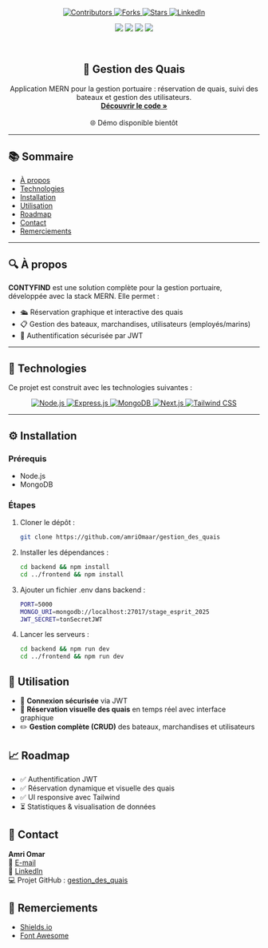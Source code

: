 <a name="top"></a>

<!-- SHIELDS -->

<p align="center">
  <a href="https://github.com/amriOmaar/CONTYFIND/graphs/contributors">
    <img src="https://img.shields.io/github/contributors/amriOmaar/CONTYFIND?style=for-the-badge" alt="Contributors" />
  </a>
  <a href="https://github.com/amriOmaar/CONTYFIND/network/members">
    <img src="https://img.shields.io/github/forks/amriOmaar/CONTYFIND?style=for-the-badge" alt="Forks" />
  </a>
  <a href="https://github.com/amriOmaar/CONTYFIND/stargazers">
    <img src="https://img.shields.io/github/stars/amriOmaar/CONTYFIND?style=for-the-badge" alt="Stars" />
  </a>
  <a href="https://linkedin.com/in/amriomar">
    <img src="https://img.shields.io/badge/LinkedIn-amriomar-0077B5?style=for-the-badge&logo=linkedin" alt="LinkedIn" />
  </a>
</p>

<p align="center">
  <img src="https://img.shields.io/github/last-commit/amriOmaar/CONTYFIND?style=flat-square" />
  <img src="https://img.shields.io/badge/Backend-Node.js-green?style=flat-square" />
  <img src="https://img.shields.io/badge/Frontend-Next.js-blue?style=flat-square" />
  <img src="https://img.shields.io/badge/Database-MongoDB-brightgreen?style=flat-square" />
</p>

<br />
<div align="center">
  <h2>🚢 Gestion des Quais</h2>
  <p>
    Application MERN pour la gestion portuaire : réservation de quais, suivi des bateaux et gestion des utilisateurs.
    <br />
    <a href="https://github.com/amriOmaar/CONTYFIND"><strong>Découvrir le code »</strong></a>
    <br /><br />
    🌐 Démo disponible bientôt
  </p>
</div>

---

## 📚 Sommaire

- [À propos](#about)
- [Technologies](#tech)
- [Installation](#install)
- [Utilisation](#usage)
- [Roadmap](#roadmap)
- [Contact](#contact)
- [Remerciements](#thanks)

---

## 🔍 À propos <a name="about"></a>

**CONTYFIND** est une solution complète pour la gestion portuaire, développée avec la stack MERN. Elle permet :

- 🛳 Réservation graphique et interactive des quais
- 📋 Gestion des bateaux, marchandises, utilisateurs (employés/marins)
- 🔐 Authentification sécurisée par JWT

---

## 🧰 Technologies

Ce projet est construit avec les technologies suivantes :

<p align="center">
  <a href="https://nodejs.org/">
    <img src="https://img.shields.io/badge/Node.js-339933?style=for-the-badge&logo=node.js&logoColor=white" alt="Node.js" />
  </a>
  <a href="https://expressjs.com/">
    <img src="https://img.shields.io/badge/Express.js-000000?style=for-the-badge&logo=express&logoColor=white" alt="Express.js" />
  </a>
  <a href="https://www.mongodb.com/">
    <img src="https://img.shields.io/badge/MongoDB-47A248?style=for-the-badge&logo=mongodb&logoColor=white" alt="MongoDB" />
  </a>
  <a href="https://nextjs.org/">
    <img src="https://img.shields.io/badge/Next.js-000000?style=for-the-badge&logo=next.js&logoColor=white" alt="Next.js" />
  </a>
  <a href="https://tailwindcss.com/">
    <img src="https://img.shields.io/badge/Tailwind_CSS-38B2AC?style=for-the-badge&logo=tailwind-css&logoColor=white" alt="Tailwind CSS" />
  </a>
</p>


---

## ⚙️ Installation <a name="install"></a>

### Prérequis

- Node.js
- MongoDB

### Étapes

1. Cloner le dépôt :
   ```bash
   git clone https://github.com/amriOmaar/gestion_des_quais

2. Installer les dépendances :
   ```bash
   cd backend && npm install
   cd ../frontend && npm install

4. Ajouter un fichier .env dans backend :
   ```bash
   PORT=5000
   MONGO_URI=mongodb://localhost:27017/stage_esprit_2025
   JWT_SECRET=tonSecretJWT

6. Lancer les serveurs :
   ```bash
   cd backend && npm run dev
   cd ../frontend && npm run dev

## 🚀 Utilisation

- 🔐 **Connexion sécurisée** via JWT
- 📍 **Réservation visuelle des quais** en temps réel avec interface graphique
- ✏️ **Gestion complète (CRUD)** des bateaux, marchandises et utilisateurs

## 📈 Roadmap

- ✅ Authentification JWT
- ✅ Réservation dynamique et visuelle des quais
- ✅ UI responsive avec Tailwind
- ⏳ Statistiques & visualisation de données

## 📩 Contact

**Amri Omar**  
📧 [E-mail](mailto:amri.omar93@gmail.com)  
🔗 [LinkedIn](https://www.linkedin.com/in/amriomar)  
💻 Projet GitHub : [gestion_des_quais](https://github.com/amriOmaar/gestion_des_quais)

## 🙌 Remerciements
- [Shields.io](https://shields.io)
- [Font Awesome](https://fontawesome.com)

